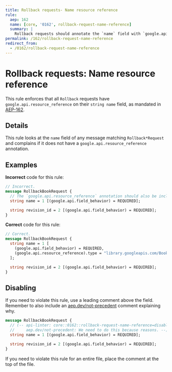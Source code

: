 ```yaml
---
title: Rollback requests- Name resource reference
rule:
  aep: 162
  name: [core, '0162', rollback-request-name-reference]
  summary: |
    Rollback requests should annotate the `name` field with `google.api.resource_reference`.
permalink: /162/rollback-request-name-reference
redirect_from:
  - /0162/rollback-request-name-reference
---
```


# Rollback requests: Name resource reference

This rule enforces that all `Rollback` requests have
`google.api.resource_reference` on their `string name` field, as mandated in
[AEP-162][].

## Details

This rule looks at the `name` field of any message matching `Rollback*Request`
and complains if it does not have a `google.api.resource_reference` annotation.

## Examples

**Incorrect** code for this rule:

```proto
// Incorrect.
message RollbackBookRequest {
  // The `google.api.resource_reference` annotation should also be included.
  string name = 1 [(google.api.field_behavior) = REQUIRED];

  string revision_id = 2 [(google.api.field_behavior) = REQUIRED];
}
```

**Correct** code for this rule:

```proto
// Correct.
message RollbackBookRequest {
  string name = 1 [
    (google.api.field_behavior) = REQUIRED,
    (google.api.resource_reference).type = "library.googleapis.com/Book"
  ];

  string revision_id = 2 [(google.api.field_behavior) = REQUIRED];
}
```

## Disabling

If you need to violate this rule, use a leading comment above the field.
Remember to also include an [aep.dev/not-precedent][] comment explaining why.

```proto
message RollbackBookRequest {
  // (-- api-linter: core::0162::rollback-request-name-reference=disabled
  //     aep.dev/not-precedent: We need to do this because reasons. --)
  string name = 1 [(google.api.field_behavior) = REQUIRED];

  string revision_id = 2 [(google.api.field_behavior) = REQUIRED];
}
```

If you need to violate this rule for an entire file, place the comment at the
top of the file.

[aep-162]: https://aep.dev/162
[aep.dev/not-precedent]: https://aep.dev/not-precedent
